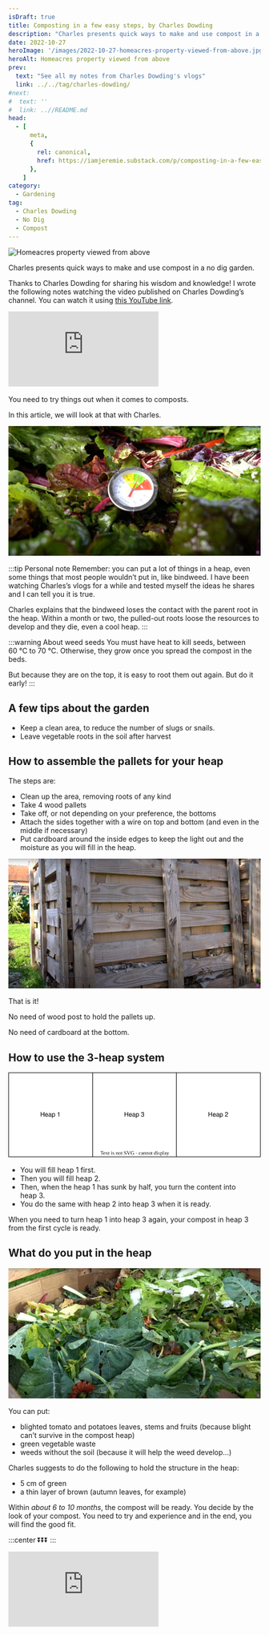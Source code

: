 ```yaml
---
isDraft: true
title: Composting in a few easy steps, by Charles Dowding
description: "Charles presents quick ways to make and use compost in a no dig garden."
date: 2022-10-27
heroImage: '/images/2022-10-27-homeacres-property-viewed-from-above.jpg'
heroAlt: Homeacres property viewed from above
prev:
  text: "See all my notes from Charles Dowding's vlogs"
  link: ../../tag/charles-dowding/
#next:
#  text: ''
#  link: ..//README.md
head:
  - [
      meta,
      {
        rel: canonical,
        href: https://iamjeremie.substack.com/p/composting-in-a-few-easy-steps-charles-dowding,
      },
    ]
category:
  - Gardening
tag:
  - Charles Dowding
  - No Dig
  - Compost
---
```


![Homeacres property viewed from above](/images/2022-10-27-homeacres-property-viewed-from-above.jpg 'Credits: image taken from Charles Dowding’s vlog')

Charles presents quick ways to make and use compost in a no dig garden.

Thanks to Charles Dowding for sharing his wisdom and knowledge!
I wrote the following notes watching the video published on Charles Dowding’s channel.
You can watch it using [this YouTube link](https://www.youtube.com/watch?v=TECfM93K36Y).

<!-- markdownlint-disable MD033 -->
<p class="newsletter-wrapper"><iframe class="newsletter-embed" src="https://iamjeremie.substack.com/embed" frameborder="0" scrolling="no"></iframe></p>

You need to try things out when it comes to composts.

In this article, we will look at that with Charles.

![Compost thermometer in fresh vegetable waste](./images/compost-thermometer-in-fresh-vegetable-waste.jpg 'Credits: image taken from Charles Dowding’s vlog')

:::tip Personal note
Remember: you can put a lot of things in a heap, even some things that most people wouldn’t put in, like bindweed. I have been watching Charles’s vlogs for a while and tested myself the ideas he shares and I can tell you it is true.

Charles explains that the bindweed loses the contact with the parent root in the heap. Within a month or two, the pulled-out roots loose the resources to develop and they die, even a cool heap.
:::

:::warning About weed seeds
You must have heat to kill seeds, between 60 °C to 70 °C. Otherwise, they grow once you spread the compost in the beds.

But because they are on the top, it is easy to root them out again. But do it early!
:::

## A few tips about the garden

- Keep a clean area, to reduce the number of slugs or snails.
- Leave vegetable roots in the soil after harvest

## How to assemble the pallets for your heap

The steps are:

- Clean up the area, removing roots of any kind
- Take 4 wood pallets
- Take off, or not depending on your preference, the bottoms
- Attach the sides together with a wire on top and bottom (and even in the middle if necessary)
- Put cardboard around the inside edges to keep the light out and the moisture as you will fill in the heap.

![Wood pallets attached one to the other with a wire](./images/pallets-attached-with-a-wire.jpg 'Credits: image taken from Charles Dowding’s vlog')

That is it!

No need of wood post to hold the pallets up.

No need of cardboard at the bottom.

## How to use the 3-heap system

![3-heap system](./images/3-heaps.svg 'A view of the heaps numbered by the creation sequence')

- You will fill heap 1 first.
- Then you will fill heap 2.
- Then, when the heap 1 has sunk by half, you turn the content into heap 3.
- You do the same with heap 2 into heap 3 when it is ready.

When you need to turn heap 1 into heap 3 again, your compost in heap 3 from the first cycle is ready.

## What do you put in the heap

![Inside a pallet heap, a lot of green vegetable waste](./images/inside-a-pallet-heap.jpg 'Credits: image taken from Charles Dowding’s vlog')

You can put:

- blighted tomato and potatoes leaves, stems and fruits (because blight can’t survive in the compost heap)
- green vegetable waste
- weeds without the soil (because it will help the weed develop…)

Charles suggests to do the following to hold the structure in the heap:

- 5 cm of green
- a thin layer of brown (autumn leaves, for example)

Within _about 6 to 10 months_, the compost will be ready. You decide by the look of your compost. You need to try and experience and in the end, you will find the good fit.

:::center
⏬⏬⏬
:::

<!-- markdownlint-disable MD033 -->
<p class="newsletter-wrapper"><iframe class="newsletter-embed" src="https://iamjeremie.substack.com/embed" frameborder="0" scrolling="no"></iframe></p>

